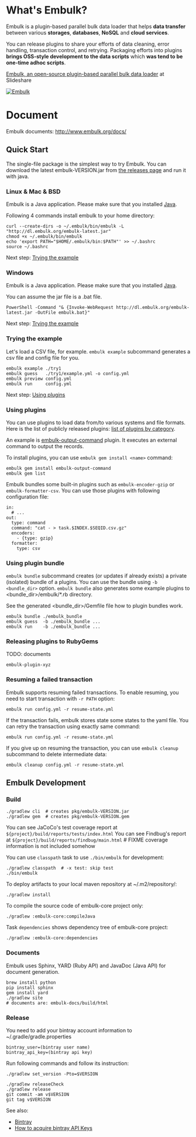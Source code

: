 # What's Embulk?

Embulk is a plugin-based parallel bulk data loader that helps **data transfer** between various **storages**, **databases**, **NoSQL** and **cloud services**.

You can release plugins to share your efforts of data cleaning, error handling, transaction control, and retrying. Packaging efforts into plugins **brings OSS-style development to the data scripts** which **was tend to be one-time adhoc scripts**.

[Embulk, an open-source plugin-based parallel bulk data loader](http://www.slideshare.net/frsyuki/embuk-making-data-integration-works-relaxed) at Slideshare

[![Embulk](https://gist.githubusercontent.com/frsyuki/f322a77ee2766a508ba9/raw/e8539b6b4fda1b3357e8c79d3966aa8148dbdbd3/embulk-overview.png)](http://www.slideshare.net/frsyuki/embuk-making-data-integration-works-relaxed/12)

# Document

Embulk documents: http://www.embulk.org/docs/

## Quick Start

The single-file package is the simplest way to try Embulk. You can download the latest embulk-VERSION.jar from [the releases page](https://bintray.com/embulk/maven/embulk/view#files) and run it with java.

### Linux & Mac & BSD

Embulk is a Java application. Please make sure that you installed [Java](http://www.oracle.com/technetwork/java/javase/downloads/index.html).

Following 4 commands install embulk to your home directory:

```
curl --create-dirs -o ~/.embulk/bin/embulk -L "http://dl.embulk.org/embulk-latest.jar"
chmod +x ~/.embulk/bin/embulk
echo 'export PATH="$HOME/.embulk/bin:$PATH"' >> ~/.bashrc
source ~/.bashrc
```

Next step: [Trying the example](#trying-the-example)

### Windows

Embulk is a Java application. Please make sure that you installed [Java](http://www.oracle.com/technetwork/java/javase/downloads/index.html).

You can assume the jar file is a .bat file.

```
PowerShell -Command "& {Invoke-WebRequest http://dl.embulk.org/embulk-latest.jar -OutFile embulk.bat}"
```

Next step: [Trying the example](#trying-the-example)

### Trying the example

Let's load a CSV file, for example. `embulk example` subcommand generates a csv file and config file for you.

```
embulk example ./try1
embulk guess   ./try1/example.yml -o config.yml
embulk preview config.yml
embulk run     config.yml
```

Next step: [Using plugins](#using-plugins)

### Using plugins

You can use plugins to load data from/to various systems and file formats. Here is the list of publicly released plugins: [list of plugins by category](http://www.embulk.org/plugins/).

An example is [embulk-output-command](https://github.com/embulk/embulk-output-command) plugin. It executes an external command to output the records.

To install plugins, you can use `embulk gem install <name>` command:

```
embulk gem install embulk-output-command
embulk gem list
```

Embulk bundles some built-in plugins such as `embulk-encoder-gzip` or `embulk-formatter-csv`. You can use those plugins with following configuration file:

```
in:
  # ...
out:
  type: command
  command: "cat - > task.$INDEX.$SEQID.csv.gz"
  encoders:
    - {type: gzip}
  formatter:
    type: csv
```

### Using plugin bundle

`embulk bundle` subcommand creates (or updates if already exists) a private (isolated) bundle of a plugins.
You can use the bundle using `-b <bundle_dir>` option. `embulk bundle` also generates some example plugins to \<bundle_dir>/embulk/\*.rb directory.

See the generated \<bundle_dir>/Gemfile file how to plugin bundles work.

```
embulk bundle ./embulk_bundle
embulk guess  -b ./embulk_bundle ...
embulk run    -b ./embulk_bundle ...
```

### Releasing plugins to RubyGems

TODO: documents

```
embulk-plugin-xyz
```

### Resuming a failed transaction

Embulk supports resuming failed transactions.
To enable resuming, you need to start transaction with `-r PATH` option:

```
embulk run config.yml -r resume-state.yml
```

If the transaction fails, embulk stores state some states to the yaml file. You can retry the transaction using exactly same command:

```
embulk run config.yml -r resume-state.yml
```

If you give up on resuming the transaction, you can use `embulk cleanup` subcommand to delete intermediate data:

```
embulk cleanup config.yml -r resume-state.yml
```


## Embulk Development

### Build

```
./gradlew cli  # creates pkg/embulk-VERSION.jar
./gradlew gem  # creates pkg/embulk-VERSION.gem
```

You can see JaCoCo's test coverage report at `${project}/build/reports/tests/index.html`
You can see Findbug's report at `${project}/build/reports/findbug/main.html`  # FIXME coverage information is not included somehow

You can use `classpath` task to use `./bin/embulk` for development:

```
./gradlew classpath  # -x test: skip test
./bin/embulk
```

To deploy artifacts to your local maven repository at ~/.m2/repository/:

```
./gradlew install
```

To compile the source code of embulk-core project only:

```
./gradlew :embulk-core:compileJava
```

Task `dependencies` shows dependency tree of embulk-core project:

```
./gradlew :embulk-core:dependencies
```

### Documents

Embulk uses Sphinx, YARD (Ruby API) and JavaDoc (Java API) for document generation.

```
brew install python
pip install sphinx
gem install yard
./gradlew site
# documents are: embulk-docs/build/html
```

### Release

You need to add your bintray account information to ~/.gradle/gradle.properties

```
bintray_user=(bintray user name)
bintray_api_key=(bintray api key)
```

Run following commands and follow its instruction:

```
./gradlew set_version -Pto=$VERSION
```

```
./gradlew releaseCheck
./gradlew release
git commit -am v$VERSION
git tag v$VERSION
```

See also:
* [Bintray](https://bintray.com)
* [How to acquire bintray API Keys](https://bintray.com/docs/usermanual/interacting/interacting_editingyouruserprofile.html#anchorAPIKEY)

